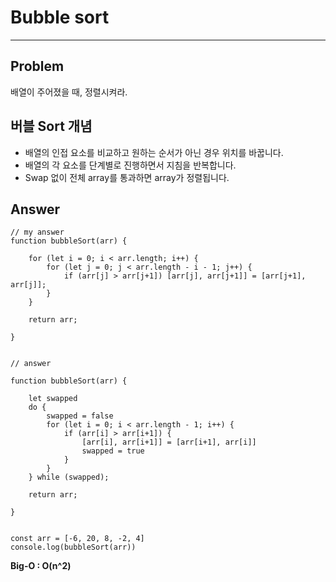 # Bubble sort
---

## __Problem__ 
배열이 주어졌을 때, 정렬시켜라.

## 버블 Sort 개념

- 배열의 인접 요소를 비교하고 원하는 순서가 아닌 경우 위치를 바꿉니다.
- 배열의 각 요소를 단계별로 진행하면서 지침을 반복합니다.
- Swap 없이 전체 array를 통과하면 array가 정렬됩니다.



## Answer

```
// my answer
function bubbleSort(arr) {

    for (let i = 0; i < arr.length; i++) {
        for (let j = 0; j < arr.length - i - 1; j++) {
            if (arr[j] > arr[j+1]) [arr[j], arr[j+1]] = [arr[j+1], arr[j]];
        }
    }

    return arr;

}


// answer

function bubbleSort(arr) {

    let swapped
    do {
        swapped = false
        for (let i = 0; i < arr.length - 1; i++) {
            if (arr[i] > arr[i+1]) {
                [arr[i], arr[i+1]] = [arr[i+1], arr[i]]
                swapped = true
            }
        }
    } while (swapped);

    return arr;

}


const arr = [-6, 20, 8, -2, 4]
console.log(bubbleSort(arr))

```

**Big-O : O(n^2)** 
